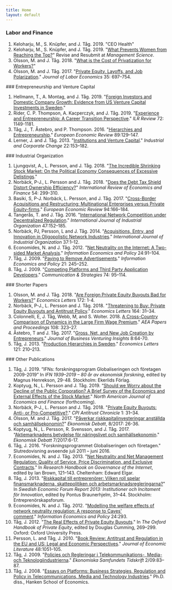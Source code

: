 ```yaml
---
title: Home
layout: default
---
```


### Labor and Finance
<ol>
 	<li>Keloharju, M., S. Knüpfer, and J. Tåg. 2019. "CEO Health"</li>
 	<li>Keloharju, M., S. Knüpfer, and J. Tåg. 2019. "<a href="https://ssrn.com/abstract=2730207" target="_blank" rel="noopener noreferrer">What Prevents Women from Reaching the Top?</a>" Revise and Resubmit at <em>Management Science</em>.</li>
 	<li>Olsson, M. and J. Tåg. 2018. "<a href="https://papers.ssrn.com/sol3/papers.cfm?abstract_id=3134462" target="_blank" rel="noopener noreferrer">What is the Cost of Privatization for Workers?</a>"</li>
 	<li>Olsson, M. and J. Tåg. 2017. "<a href="https://doi.org/10.1086/690712" target="_blank" rel="noopener noreferrer">Private Equity, Layoffs, and Job Polarization</a>." <em>Journal of Labor Economics</em> 35: 697–754.</li>
</ol>
### Entrepreneurship and Venture Capital
<ol>
 	<li>Hellmann, T., A. Montag, and J. Tåg. 2019. "<a href="https://papers.ssrn.com/sol3/papers.cfm?abstract_id=3372976" target="_blank" rel="noopener noreferrer">Foreign Investors and Domestic Company Growth: Evidence from US Venture Capital Investments in Sweden</a>."</li>
 	<li>Rider, C. P. Thompson, A. Kacperczyk, and J. Tåg. 2019. "<a href="https://doi.org/10.1177/0019793919852919" target="_blank" rel="noopener noreferrer">Experience and Entrepreneurship: A Career Transition Perspective</a>." <em>ILR Review</em> 72: 1149-1181.</li>
 	<li>Tåg, J., T. Åstebro, and P. Thompson. 2016. "<a href="http://dx.doi.org/10.1016/j.euroecorev.2016.06.007" target="_blank" rel="noopener noreferrer">Hierarchies and Entrepreneurship</a>." <em>European Economic Review</em> 89:129–147.</li>
 	<li>Lerner, J. and J. Tåg. 2013. "<a href="https://doi.org/10.1093/icc/dts050" target="_blank" rel="noopener noreferrer">Institutions and Venture Capital</a>." <em>Industrial and Corporate Change</em> 22:153–182.</li>
</ol>
### Industrial Organization
<ol>
 	<li>Ljungqvist, A., L. Persson, and J. Tåg. 2018. "<a href="https://ssrn.com/abstract=2714916" target="_blank" rel="noopener noreferrer">The Incredible Shrinking Stock Market: On the Political Economy Consequences of Excessive Delistings</a>."</li>
 	<li>Norbäck, P-J., L. Persson and J. Tåg. 2018. "<a href="https://doi.org/10.1016/j.iref.2017.09.012" target="_blank" rel="noopener noreferrer">Does the Debt Tax Shield Distort Ownership Efficiency?</a>" <em>International Review of Economics and Finance</em> 54: 299-310.</li>
 	<li>Basiki, S, P-J. Norbäck, L. Persson, and J. Tåg. 2017. "<a href="http://dx.doi.org/10.1016/j.euroecorev.2017.02.012" target="_blank" rel="noopener noreferrer">Cross-Border Acquisitions and Restructuring: Multinational Enterprises versus Private Equity-firms</a>."&nbsp;<em>European Economic Review&nbsp;</em>94:166–184.</li>
 	<li>Tangerås, T. and J. Tåg. 2016. "<a href="http://dx.doi.org/10.1016/j.ijindorg.2016.04.006" target="_blank" rel="noopener noreferrer">International Network Competition under Decentralized Regulation</a>." <em>International Journal of Industrial Organization&nbsp;</em>47:152–185.</li>
 	<li>Norbäck, PJ, Persson, L and J. Tåg. 2014.&nbsp;"<a href="http://dx.doi.org/10.1016/j.ijindorg.2014.07.003" target="_blank" rel="noopener noreferrer">Acquisitions, Entry, and Innovation in Oligopolistic Network Industries</a>." <em>International Journal of Industrial Organization</em> 37:1–12.</li>
 	<li>Economides, N. and J. Tåg. 2012. "<a href="http://dx.doi.org/10.1016/j.infoecopol.2012.01.001" target="_blank" rel="noopener noreferrer">Net Neutrality on the Internet: A Two-sided Market Analysis</a>." <em>Information Economics and Policy</em> 24:91–104.</li>
 	<li>Tåg, J. 2009. "<a href="http://dx.doi.org/10.1016/j.infoecopol.2009.02.001" target="_blank" rel="noopener noreferrer">Paying to Remove Advertisements</a>." <em>Information Economics and Policy</em>&nbsp;21: 245–252.</li>
 	<li>Tåg, J. 2009. "<a href="https://ssrn.com/abstract=1559094" target="_blank" rel="noopener noreferrer">Competing Platforms and Third Party Application Developers</a>." <em>Communication &amp; Strategies</em> 74: 95–114.</li>
</ol>
### Shorter Papers
<ol>
 	<li>Olsson, M. and J. Tåg. 2018. "<a href="https://doi.org/10.1016/j.econlet.2018.08.002" target="_blank" rel="noopener noreferrer">Are Foreign Private Equity Buyouts Bad for Workers?</a>" <em>Economics Letters</em> 172: 1-4.</li>
 	<li>Norbäck, P-J., L. Persson and J. Tåg. 2018. "<a href="https://doi.org/10.1016/j.econlet.2017.12.027" target="_blank" rel="noopener noreferrer">Threatening to Buy: Private Equity Buyouts and Antitrust Policy</a>." <em>Economics Letters</em> 164: 31–34.</li>
 	<li>Colonnelli, E, J. Tåg, Webb, M, and S. Wolter. 2018. <a href="https://www.aeaweb.org/articles?id=10.1257/pandp.20181067" target="_blank" rel="noopener noreferrer">A Cross-Country Comparison of Dynamics in the Large Firm Wage Premium</a>." <em>AEA Papers and Proceedings</em> 108: 323–27.</li>
 	<li>Åstebro, T and J. Tåg. 2017. "<a href="https://doi.org/10.1016/j.jbvi.2017.06.001" target="_blank" rel="noopener">Gross, Net, and New Job Creation by Entrepreneurs</a>." <em>Journal of Business Venturing Insights</em> 8:64-70.</li>
 	<li>Tåg, J. 2013. "<a href="http://dx.doi.org/10.1016/j.econlet.2013.08.001" target="_blank" rel="noopener noreferrer">Production Hierarchies in Sweden</a>." <em>Economics Letters</em> 121: 210–213.</li>
</ol>
### Other Publications
<ol>
    <li>Tåg, J. 2019. ”IFNs: forskningsprogram Globaliseringen och företagen 2009-2019” In <em>IFN 1939–2019 – 80 år av ekonomisk forskning</em>, edited by Magnus Henrekson, 29-48. Stockholm: Ekerlids Förlag.</li>
    <li>Koptyug, N., L. Persson and J. Tåg. 2019. “<a href="http://ssrn.com/abstract=3456584" target="_blank" rel="noopener noreferrer">Should we Worry about the Decline of the Public Corporation? A Brief Survey of the Economics and External Effects of the Stock Market</a>." <em>North American Journal of Economics and Finance</em> (forthcoming).</li>
 	<li>Norbäck, P-J., L. Persson and J. Tåg. 2018. "<a href="https://papers.ssrn.com/sol3/papers.cfm?abstract_id=3128858" target="_blank" rel="noopener noreferrer">Private Equity Buyouts: Anti- or Pro-Competitive?</a>." <em>CPI Antitrust Chronicle</em> 1: 31–34.</li>
 	<li>Olsson, M. and J. Tåg. 2017. "<a href="https://www.nationalekonomi.se/sites/default/files/NEFfiler/45-8-mojt.pdf" target="_blank" rel="noopener">Påverkar riskkapitalinvesteringar anställda och samhällsekonomin?</a>" <i>Ekonomisk Debatt</i>, 8/2017: 26-36.</li>
 	<li>Koptyug, N., L. Persson, R. Svensson, and J. Tåg. 2017. “<a href="https://nationalekonomi.se/sites/default/files/NEFfiler/45-7-nklprsjt.pdf" target="_blank" rel="noopener noreferrer">Aktiemarknadens betydelse för näringslivet och samhällsekonomin</a>." <em>Ekonomisk Debatt</em> 7/2017:6-17.</li>
 	<li>Tåg, J. 2016. "Forskningsprogrammet Globaliseringen och företagen." Slutredovisning avseende juli 2011 – juni 2016.</li>
 	<li>Economides, N. and J. Tåg. 2013. "<a href="http://www.e-elgar.com/shop/research-handbook-on-governance-of-the-internet" target="_blank" rel="noopener noreferrer">Net Neutrality and Net Management Regulation: Quality of Service, Price Discrimination, and Exclusive Contracts</a>." In <em>Research Handbook on Governance of the Internet</em>, edited by Ian Brown, 121–143. Cheltenham: Edward Elgar.</li>
 	<li>Tåg, J. 2013. "<a href="http://entreprenorskapsforum.se/wp-content/uploads/2013/11/SEF_Rapport2013_webb.pdf" target="_blank" rel="noopener noreferrer">Riskkapital till entreprenörer: Vilken roll spelar finansmarknaderna, skattepolitiken och arbetsmarknadsregleringarna?</a>" In <em>Swedish Economic Forum Report 2013: Institutioner och Incitament för Innovation</em>, edited by Pontus Braunerhjelm, 31–44. Stockholm: Entreprenörskapsforum.</li>
 	<li>Economides, N. and J. Tåg. 2012. "<a href="http://dx.doi.org/10.1016/j.infoecopol.2012.08.004" target="_blank" rel="noopener noreferrer">Modelling the welfare effects of network neutrality regulation: A response to Caves' comment</a>."&nbsp;<em>Information Economics and Policy</em>&nbsp;24:293.</li>
 	<li>Tåg, J. 2012. "<a href="http://dx.doi.org/10.1093/oxfordhb/9780195391589.013.0011" target="_blank" rel="noopener noreferrer">The Real Effects of Private Equity Buyouts</a>." In <em>The Oxford Handbook of Private Equity</em>, edited by Douglas Cumming, 269–299. Oxford: Oxford University Press.</li>
 	<li>Persson, L. and Tåg, J. 2010. "<a href="http://www.jstor.org/stable/29779721" target="_blank" rel="noopener noreferrer">Book Review: Antitrust and Regulation in the EU and US: Legal and Economic Perspectives</a>." <em>Journal of Economic Literature</em> 48:1051–105.</li>
 	<li>Tåg, J. 2009. "<a href="/assets/pictures/Tag2009_EST.pdf" target="_blank" rel="noopener noreferrer">Policies och Regleringar i Telekommunikations-, Media- och Teknologiindustrierna</a>." <em>Ekonomiska Samfundets&nbsp;</em><i>Tidskrift</i>&nbsp;2/09:83–87.</li>
 	<li>Tåg, J. 2008. "<a href="/assets/pictures/
	 Tag2008-Essays-on-Platforms.pdf" target="_blank" rel="noopener noreferrer">Essays on Platforms: Business Strategies, Regulation and Policy in Telecommunications, Media and Technology Industries</a>." Ph.D. diss., Hanken School of Economics.</li>
</ol>